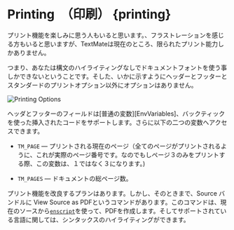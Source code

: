 # Printing　（印刷） {printing}

プリント機能を楽しみに思う人もいると思います。、フラストレーションを感じる方もいると思いますが、TextMateは現在のところ、限られたプリント能力しかありません。

つまり、あなたは構文のハイライティングなしでドキュメントフォントを使う事しかできないということです。そした、いかに示すようにヘッダーとフッターとスタンダードのプリントオプション以外にオプションはありません。

![Printing Options](printing_options.png)

ヘッダとフッターのフィールドは[普通の変数][EnvVariables]、バックティックを使った挿入されたコードをサポートします。さらに以下の二つの変数へアクセスできます。

 * `TM_PAGE` — プリントされる現在のページ（全てのページがプリントされるように、これが実際のページ番号です。なのでもしページ３のみをプリントする際、この変数は、１ではなく３になります。)
 

 * `TM_PAGES` — ドキュメントの総ページ数。

プリント機能を改良するプランはあります。しかし、そのときまで、Source バンドルに View Source as PDFというコマンドがあります。このコマンドは、現在のソースから[`enscript`](http://www.codento.com/people/mtr/genscript/)を使って、PDFを作成します。そしてサポートされている言語に関しては、シンタックスのハイライティングができます。